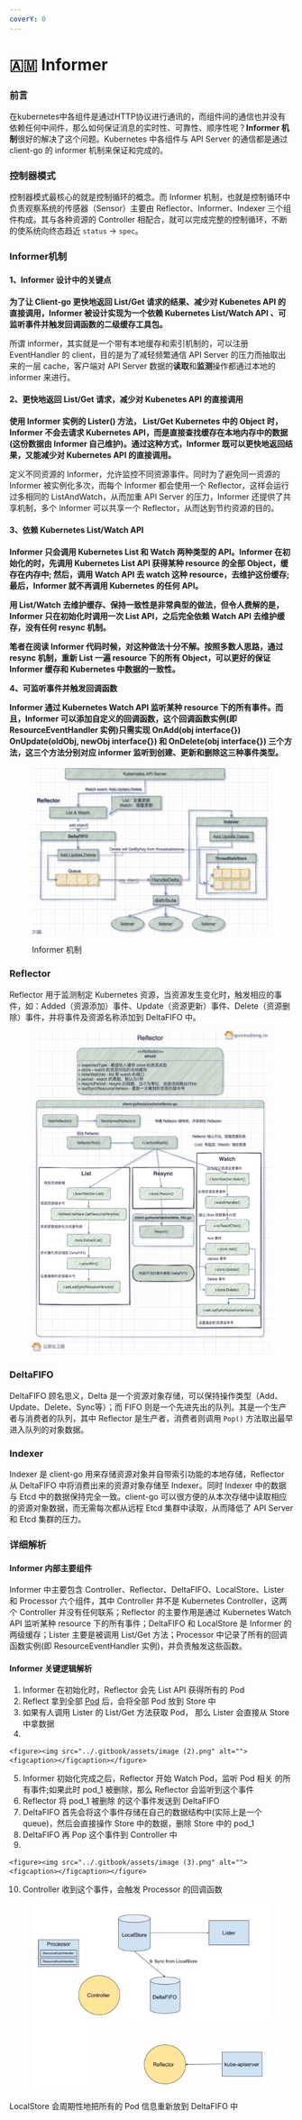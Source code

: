 ```yaml
---
coverY: 0
---
```


# 🇦🇲 Informer

### 前言

在kubernetes中各组件是通过HTTP协议进行通讯的，而组件间的通信也并没有依赖任何中间件，那么如何保证消息的实时性、可靠性、顺序性呢？**Informer 机制**很好的解决了这个问题。Kubernetes 中各组件与 API Server 的通信都是通过 client-go 的 informer 机制来保证和完成的。

### 控制器模式

控制器模式最核心的就是控制循环的概念。而 Informer 机制，也就是控制循环中负责观察系统的传感器（Sensor）主要由 Reflector、Informer、Indexer 三个组件构成。其与各种资源的 Controller 相配合，就可以完成完整的控制循环，不断的使系统向终态趋近 `status` -> `spec`。

### Informer机制

#### 1、Informer 设计中的关键点

**为了让 Client-go 更快地返回 List/Get 请求的结果、减少对 Kubenetes API 的直接调用，Informer 被设计实现为一个依赖 Kubernetes List/Watch API 、可监听事件并触发回调函数的二级缓存工具包。**

所谓 informer，其实就是一个带有本地缓存和索引机制的，可以注册 EventHandler 的 client，目的是为了减轻频繁通信 API Server 的压力而抽取出来的一层 cache，客户端对 API Server 数据的**读取**和**监测**操作都通过本地的 informer 来进行。

#### 2、更快地返回 List/Get 请求，减少对 Kubenetes API 的直接调用

**使用 Informer 实例的 Lister() 方法， List/Get Kubernetes 中的 Object 时，Informer 不会去请求 Kubernetes API，而是直接查找缓存在本地内存中的数据(这份数据由 Informer 自己维护)。通过这种方式，Informer 既可以更快地返回结果，又能减少对 Kubernetes API 的直接调用。**

定义不同资源的 Informer，允许监控不同资源事件。同时为了避免同一资源的 Informer 被实例化多次，而每个 Informer 都会使用一个 Reflector，这样会运行过多相同的 ListAndWatch，从而加重 API Server 的压力，Informer 还提供了共享机制，多个 Informer 可以共享一个 Reflector，从而达到节约资源的目的。

#### 3、依赖 Kubernetes List/Watch API

**Informer 只会调用 Kubernetes List 和 Watch 两种类型的 API。Informer 在初始化的时，先调用 Kubernetes List API 获得某种 resource 的全部 Object，缓存在内存中; 然后，调用 Watch API 去 watch 这种 resource，去维护这份缓存; 最后，Informer 就不再调用 Kubernetes 的任何 API。**

**用 List/Watch 去维护缓存、保持一致性是非常典型的做法，但令人费解的是，Informer 只在初始化时调用一次 List API，之后完全依赖 Watch API 去维护缓存，没有任何 resync 机制。**

**笔者在阅读 Informer 代码时候，对这种做法十分不解。按照多数人思路，通过 resync 机制，重新 List 一遍 resource 下的所有 Object，可以更好的保证 Informer 缓存和 Kubernetes 中数据的一致性。**

**4、可监听事件并触发回调函数**

**Informer 通过 Kubernetes Watch API 监听某种 resource 下的所有事件。而且，Informer 可以添加自定义的回调函数，这个回调函数实例(即 ResourceEventHandler 实例)只需实现 OnAdd(obj interface{}) OnUpdate(oldObj, newObj interface{}) 和 OnDelete(obj interface{}) 三个方法，这三个方法分别对应 informer 监听到创建、更新和删除这三种事件类型。**

<figure><img src="../.gitbook/assets/image.png" alt=""><figcaption><p>Informer 机制</p></figcaption></figure>

### Reflector

Reflector 用于监测制定 Kubernetes 资源，当资源发生变化时，触发相应的事件，如：Added（资源添加）事件、Update（资源更新）事件、Delete（资源删除）事件，并将事件及资源名称添加到 DeltaFIFO 中。

<figure><img src="../.gitbook/assets/image (1).png" alt=""><figcaption></figcaption></figure>

### DeltaFIFO

DeltaFIFO 顾名思义，Delta 是一个资源对象存储，可以保持操作类型（Add、Update、Delete、Sync等）；而 FIFO 则是一个先进先出的队列。其是一个生产者与消费者的队列，其中 Reflector 是生产者，消费者则调用 `Pop()` 方法取出最早进入队列的对象数据。

### Indexer <a href="#indexer" id="indexer"></a>

Indexer 是 client-go 用来存储资源对象并自带索引功能的本地存储，Reflector 从 DeltaFIFO 中将消费出来的资源对象存储至 Indexer。同时 Indexer 中的数据与 Etcd 中的数据保持完全一致。client-go 可以很方便的从本次存储中读取相应的资源对象数据，而无需每次都从远程 Etcd 集群中读取，从而降低了 API Server 和 Etcd 集群的压力。

### 详细解析

#### Informer 内部主要组件

Informer 中主要包含 Controller、Reflector、DeltaFIFO、LocalStore、Lister 和 Processor 六个组件，其中 Controller 并不是 Kubernetes Controller，这两个 Controller 并没有任何联系；Reflector 的主要作用是通过 Kubernetes Watch API 监听某种 resource 下的所有事件；DeltaFIFO 和 LocalStore 是 Informer 的两级缓存；Lister 主要是被调用 List/Get 方法；Processor 中记录了所有的回调函数实例(即 ResourceEventHandler 实例)，并负责触发这些函数。

#### Informer 关键逻辑解析

1. Informer 在初始化时，Reflector 会先 List API 获得所有的 Pod
2. Reflect 拿到全部 [Pod](https://www.kubernetes.org.cn/tags/pod) 后，会将全部 Pod 放到 Store 中
3. 如果有人调用 Lister 的 List/Get 方法获取 Pod， 那么 Lister 会直接从 Store 中拿数据
4.

    <figure><img src="../.gitbook/assets/image (2).png" alt=""><figcaption></figcaption></figure>


5. Informer 初始化完成之后，Reflector 开始 Watch Pod，监听 Pod 相关 的所有事件;如果此时 pod\_1 被删除，那么 Reflector 会监听到这个事件
6. Reflector 将 pod\_1 被删除 的这个事件发送到 DeltaFIFO
7. DeltaFIFO 首先会将这个事件存储在自己的数据结构中(实际上是一个 queue)，然后会直接操作 Store 中的数据，删除 Store 中的 pod\_1
8. DeltaFIFO 再 Pop 这个事件到 Controller 中
9.

    <figure><img src="../.gitbook/assets/image (3).png" alt=""><figcaption></figcaption></figure>


10. Controller 收到这个事件，会触发 Processor 的回调函数

<figure><img src="../.gitbook/assets/image (4).png" alt=""><figcaption></figcaption></figure>

LocalStore 会周期性地把所有的 Pod 信息重新放到 DeltaFIFO 中



